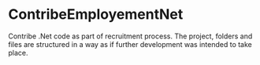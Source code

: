 # ContribeEmployementNet
Contribe .Net code as part of recruitment process. The project, folders and files are structured in a way as if further development was intended to take place.
